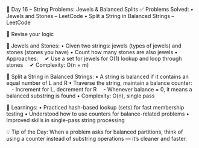 🚀 Day 16 – String Problems: Jewels & Balanced Splits
✅ Problems Solved:
• Jewels and Stones – LeetCode
• Split a String in Balanced Strings – LeetCode

🧠 Revise your logic

🔑 Jewels and Stones:
• Given two strings: jewels (types of jewels) and stones (stones you have)
• Count how many stones are also jewels
• Approaches:
 ✔ Use a set for jewels for O(1) lookup and loop through stones
 ✔ Complexity: O(n + m)

🔑 Split a String in Balanced Strings:
• A string is balanced if it contains an equal number of L and R
• Traverse the string, maintain a balance counter:
 - Increment for L, decrement for R
 - Whenever balance = 0, it means a balanced substring is found
• Complexity: O(n), single pass

📌 Learnings:
• Practiced hash-based lookup (sets) for fast membership testing
• Understood how to use counters for balance-related problems
• Improved skills in single-pass string processing

💡 Tip of the Day:
When a problem asks for balanced partitions, think of using a counter instead of substring operations — it’s cleaner and faster.
